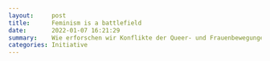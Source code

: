 ```yaml
---
layout:     post
title:      Feminism is a battlefield
date:       2022-01-07 16:21:29
summary:    Wie erforschen wir Konflikte der Queer- und Frauenbewegungen? "Wie erforschen, was sich bewegt?" (Susanne Maurer)
categories: Initiative
---
```


<object data="{{ site.url }}/pdfs/Call for Contribution - Interdisziplinärer Workshop - Feminism is a battlefield(1).pdf" width="1000" height="1000" type='application/pdf'></object>
